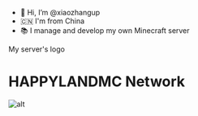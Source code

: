 - 👋 Hi, I’m @xiaozhangup
- 🇨🇳 I'm from China
- 📚️ I manage and develop my own Minecraft server

My server's logo

# HAPPYLANDMC Network
![alt](http://112.126.70.9:3521/LOGO.png)
